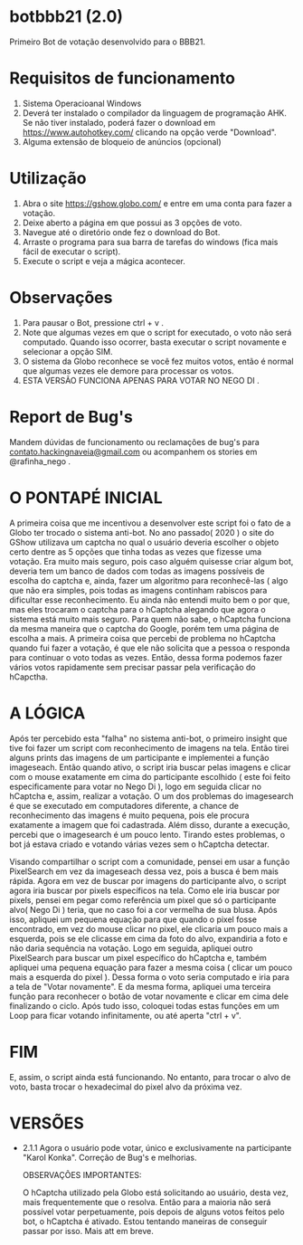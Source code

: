 # botbbb21 (2.0)
Primeiro Bot de votação desenvolvido para o BBB21.

# Requisitos de funcionamento

1. Sistema Operacioanal Windows
2. Deverá ter instalado o compilador da linguagem de programação AHK. Se não tiver instalado, poderá fazer o download em https://www.autohotkey.com/ 
   clicando na opção verde "Download".
3. Alguma extensão de bloqueio de anúncios (opcional)

# Utilização

1. Abra o site https://gshow.globo.com/ e entre em uma conta para fazer a votação.
2. Deixe aberto a página em que possui as 3 opções de voto.
3. Navegue até o diretório onde fez o download do Bot.
4. Arraste o programa para sua barra de tarefas do windows (fica mais fácil de executar o script).
5. Execute o script e veja a mágica acontecer.

# Observações

1. Para pausar o Bot, pressione ctrl + v .
2. Note que algumas vezes em que o script for executado, o voto não será computado. Quando isso ocorrer, basta executar o script novamente e selecionar a opção SIM.
3. O sistema da Globo reconhece se você fez muitos votos, então é normal que algumas vezes ele demore para processar os votos.
4. ESTA VERSÃO FUNCIONA APENAS PARA VOTAR NO NEGO DI .

# Report de Bug's

Mandem dúvidas de funcionamento ou reclamações de bug's para contato.hackingnaveia@gmail.com ou acompanhem os stories em @rafinha_nego .

# O PONTAPÉ INICIAL

A primeira coisa que me incentivou a desenvolver este script foi o fato de a Globo ter trocado o sistema anti-bot. No ano passado( 2020 ) o site do GShow utilizava um captcha no qual o usuário deveria escolher o objeto certo dentre as 5 opções que tinha todas as vezes que fizesse uma votação. Era muito mais seguro, pois caso alguém quisesse criar algum bot, deveria tem um banco de dados com todas as imagens possíveis de escolha do captcha e, ainda, fazer um algoritmo para reconhecê-las ( algo que não era simples, pois todas as imagens continham rabiscos para dificultar esse reconhecimento.
Eu ainda não entendi muito bem o por que, mas eles trocaram o captcha para o hCaptcha alegando que agora o sistema está muito mais seguro.
Para quem não sabe, o hCaptcha funciona da mesma maneira que o captcha do Google, porém tem uma página de escolha a mais. A primeira coisa que percebi de problema no hCaptcha quando fui fazer a votação, é que ele não solicita que a
pessoa o responda para continuar o voto todas as vezes. Então, dessa forma podemos fazer vários votos rapidamente sem precisar passar pela verificação do hCapctha.

# A LÓGICA

Após ter percebido esta "falha" no sistema anti-bot, o primeiro insight que tive foi fazer um script com reconhecimento de imagens na tela. Então tirei alguns prints das imagens de um participante e implementei a função imageseach. Então quando ativo, o script iria buscar pelas imagens e clicar com o mouse exatamente em cima do participante escolhido ( este foi feito especificamente para votar no Nego Di ), logo em seguida clicar no hCaptcha e, assim, realizar a votação.
O um dos problemas do imagesearch é que se executado em computadores diferente, a chance de reconhecimento das imagens é muito pequena, pois ele procura exatamente a imagem que foi cadastrada. Além disso, durante a execução, percebi
que o imagesearch é um pouco lento. Tirando estes problemas, o bot já estava criado e votando várias vezes sem o hCaptcha detectar.

Visando compartilhar o script com a comunidade, pensei em usar a função PixelSearch em vez da imageseach dessa vez, pois a busca é bem mais rápida. Agora em vez de buscar por imagens do participante alvo, o script agora iria buscar por pixels específicos na tela. Como ele iria buscar por pixels, pensei em pegar como referência um pixel que só o participante alvo( Nego Di ) teria, que no caso foi a cor vermelha de sua blusa. Após isso, apliquei um pequena equação para que quando o pixel fosse encontrado, em vez do mouse clicar no pixel, ele clicaria um pouco mais a esquerda, pois se ele clicasse em cima da foto do alvo, expandiria a foto e não daria sequência na votação.
Logo em seguida, apliquei outro PixelSearch para buscar um pixel específico do hCaptcha e, também apliquei uma pequena equação para fazer a mesma coisa ( clicar um pouco mais a esquerda do pixel ). Dessa forma o voto seria computado e iria para a tela de "Votar novamente". E da mesma forma, apliquei uma terceira função para reconhecer o botão de votar novamente e clicar em cima dele finalizando o ciclo.
Após tudo isso, coloquei todas estas funções em um Loop para ficar votando infinitamente, ou até aperta "ctrl + v".

# FIM

E, assim, o script ainda está funcionando. No entanto, para trocar o alvo de voto, basta trocar o hexadecimal do pixel alvo da próxima vez.


# VERSÕES

* 2.1.1
   Agora o usuário pode votar, único e exclusivamente na participante "Karol Konka".
   Correção de Bug's e melhorias.
   
   OBSERVAÇÕES IMPORTANTES:
   
   O hCaptcha utilizado pela Globo está solicitando ao usuário, desta vez, mais frequentemente que o resolva. Então para a maioria não será possível votar perpetuamente, pois      depois de alguns votos feitos pelo bot, o hCaptcha é ativado. Estou tentando maneiras de conseguir passar por isso. Mais att em breve.
